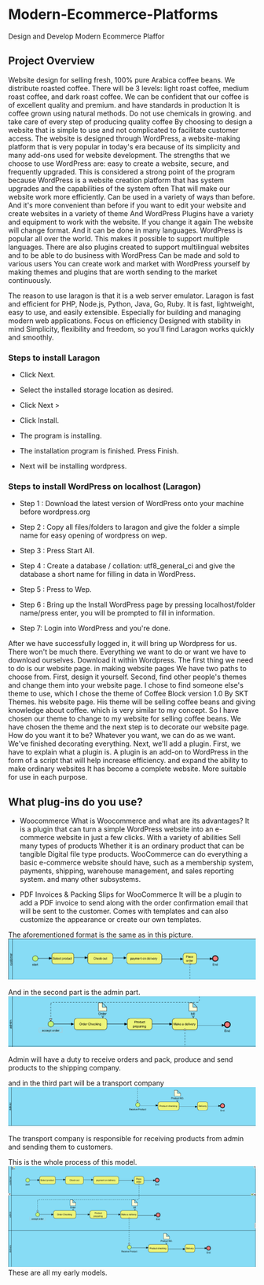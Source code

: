 # Modern-Ecommerce-Platforms
Design and Develop Modern Ecommerce Plaffor

## Project Overview

Website design for selling fresh, 100% pure Arabica coffee beans. We distribute roasted coffee. There will be 3 levels: light roast coffee, medium roast coffee, and dark roast coffee. We can be confident that our coffee is of excellent quality and premium. and have standards in production It is coffee grown using natural methods. Do not use chemicals in growing. and take care of every step of producing quality coffee By choosing to design a website that is simple to use and not complicated to facilitate customer access. The website is designed through WordPress, a website-making platform that is very popular in today's era because of its simplicity and many add-ons used for website development. The strengths that we choose to use WordPress are: easy to create a website, secure, and frequently upgraded. This is considered a strong point of the program because WordPress is a website creation platform that has system upgrades and the capabilities of the system often That will make our website work more efficiently. Can be used in a variety of ways than before. And it's more convenient than before if you want to edit your website and create websites in a variety of theme And WordPress Plugins have a variety and equipment to work with the website. If you change it again The website will change format.
And it can be done in many languages. WordPress is popular all over the world. This makes it possible to support multiple languages. There are also plugins created to support multilingual websites and to be able to do business with WordPress Can be made and sold to various users You can create work and market with WordPress yourself by making themes and plugins that are worth sending to the market continuously.


The reason to use laragon is that it is a web server emulator. Laragon is fast and efficient for PHP, Node.js, Python, Java, Go, Ruby. It is fast, lightweight, easy to use, and easily extensible. Especially for building and managing modern web applications. Focus on efficiency Designed with stability in mind Simplicity, flexibility and freedom, so you'll find Laragon works quickly and smoothly.

### Steps to install Laragon

- Click Next.

- Select the installed storage location as desired.

- Click Next >

- Click Install.

- The program is installing.

- The installation program is finished. Press Finish.

- Next will be installing wordpress.


### Steps to install WordPress on localhost (Laragon)

- Step 1 : Download the latest version of WordPress onto your machine before wordpress.org

- Step 2 : Copy all files/folders to laragon and give the folder a simple name for easy opening of wordpress on wep.

- Step 3 : Press Start All.

- Step 4 : Create a database / collation: utf8_general_ci and give the database a short name for filling in data in WordPress.

- Step 5 : Press to Wep.

- Step 6 : Bring up the Install WordPress page by pressing localhost/folder name/press enter, you will be prompted to fill in information.

- Step 7: Login into WordPress and you're done.

After we have successfully logged in, it will bring up Wordpress for us. There won't be much there. Everything we want to do or want we have to download ourselves. Download it within Wordpress. The first thing we need to do is our website page. in making website pages We have two paths to choose from. First, design it yourself. Second, find other people's themes and change them into your website page. I chose to find someone else's theme to use, which I chose the theme of Coffee Block version 1.0 By SKT Themes.
his website page. His theme will be selling coffee beans and giving knowledge about coffee. which is very similar to my concept. So I have chosen our theme to change to my website for selling coffee beans. We have chosen the theme and the next step is to decorate our website page. How do you want it to be? Whatever you want, we can do as we want. We've finished decorating everything. Next, we'll add a plugin. First, we have to explain what a plugin is. A plugin is an add-on to WordPress in the form of a script that will help increase efficiency. and expand the ability to make ordinary websites It has become a complete website. More suitable for use in each purpose. 

## What plug-ins do you use?
- Woocommerce
What is Woocommerce and what are its advantages?
It is a plugin that can turn a simple WordPress website into an e-commerce website in just a few clicks. With a variety of abilities Sell many types of products Whether it is an ordinary product that can be tangible Digital file type products.
WooCommerce can do everything a basic e-commerce website should have, such as a membership system, payments, shipping, warehouse management, and sales reporting system. and many other subsystems.

- PDF Invoices & Packing Slips for WooCommerce
It will be a plugin to add a PDF invoice to send along with the order confirmation email that will be sent to the customer. Comes with templates and can also customize the appearance or create our own templates.

The aforementioned format is the same as in this picture.
![Digram img](imggg/CUSTOMER.png)

And in the second part is the admin part.
![Digram img](imggg/ADMIN.png)

Admin will have a duty to receive orders and pack, produce and send products to the shipping company.

and in the third part will be a transport company
![Digram img](imggg/DELIVER.png)

The transport company is responsible for receiving products from admin and sending them to customers.

This is the whole process of this model.
![Digram img](imggg/ALL.png)
These are all my early models.
